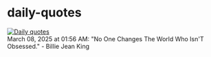 # daily-quotes
[![Daily quotes](https://github.com/ceepu8/daily-quotes/actions/workflows/daily-quote.yml/badge.svg)](https://github.com/ceepu8/daily-quotes/actions/workflows/daily-quote.yml)<br/>
March 08, 2025 at 01:56 AM: "No One Changes The World Who Isn'T Obsessed." - Billie Jean King
